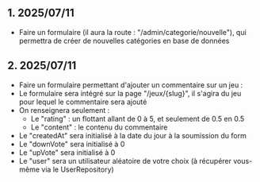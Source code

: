 
## 1. 2025/07/11

- Faire un formulaire (il aura la route : "/admin/categorie/nouvelle"), qui permettra de créer de nouvelles catégories en base de données


## 2. 2025/07/11

- Faire un formulaire permettant d'ajouter un commentaire sur un jeu :
- Le formulaire sera intégré sur la page "/jeux/{slug}", il s'agira du jeu pour lequel le commentaire sera ajouté
- On renseignera seulement :
  - Le "rating" : un flottant allant de 0 à 5, et seulement de 0.5 en 0.5
  - Le "content" : le contenu du commentaire
- Le "createdAt" sera initialisé à la date du jour à la soumission du form
- Le "downVote" sera initialisé à 0
- Le "upVote" sera initialisé à 0
- Le "user" sera un utilisateur aléatoire de votre choix (à récupérer vous-même via le UserRepository)

